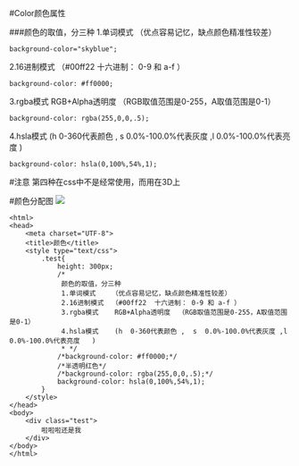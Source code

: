 #Color颜色属性


###颜色的取值，分三种
1.单词模式    （优点容易记忆，缺点颜色精准性较差）
    
    background-color="skyblue";
    
2.16进制模式  （#00ff22  十六进制： 0-9 和 a-f ）
    
    background-color: #ff0000;
    
3.rgba模式    RGB+Alpha透明度  （RGB取值范围是0-255，A取值范围是0-1）
    
    background-color: rgba(255,0,0,.5);
    
4.hsla模式    (h  0-360代表颜色 ,  s  0.0%-100.0%代表灰度 ,l  0.0%-100.0%代表亮度   )
    
    background-color: hsla(0,100%,54%,1);
    

#注意
第四种在css中不是经常使用，而用在3D上

#颜色分配图
<img src="../../media/color.jpg" />

```
<html>
<head>
	<meta charset="UTF-8">
	<title>颜色</title>
	<style type="text/css">
		.test{
			height: 300px;
			/*
			 颜色的取值，分三种
			 1.单词模式    （优点容易记忆，缺点颜色精准性较差）
			 2.16进制模式  （#00ff22  十六进制： 0-9 和 a-f ）
			 3.rgba模式    RGB+Alpha透明度  （RGB取值范围是0-255，A取值范围是0-1）
			 4.hsla模式    (h  0-360代表颜色 ,  s  0.0%-100.0%代表灰度 ,l  0.0%-100.0%代表亮度   )
			 * */
			/*background-color: #ff0000;*/
			/*半透明红色*/
			/*background-color: rgba(255,0,0,.5);*/
			background-color: hsla(0,100%,54%,1);
		}
	</style>
</head>
<body>
	<div class="test">
		啦啦啦还是我
	</div>
</body>
</html>
```
